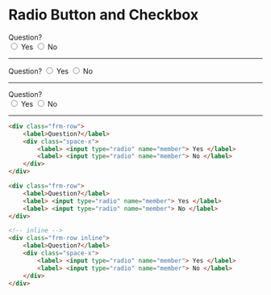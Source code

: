 # Radio Button and Checkbox

<div class="frm-row">
    <label>Question?</label>
    <div class="space-x">
        <label> <input type="radio" name="member"> Yes </label>
        <label> <input type="radio" name="member"> No </label>
    </div>
</div>

---

<div class="frm-row">
    <label>Question?</label>
    <label> <input type="radio" name="member"> Yes </label>
    <label> <input type="radio" name="member"> No </label>
</div>

---

<div class="frm-row inline">
    <label>Question?</label>
    <div class="space-x">
        <label> <input type="radio" name="member"> Yes </label>
        <label> <input type="radio" name="member"> No </label>
    </div>
</div>

---

```html
<div class="frm-row">
    <label>Question?</label>
    <div class="space-x">
        <label> <input type="radio" name="member"> Yes </label>
        <label> <input type="radio" name="member"> No </label>
    </div>
</div>

<div class="frm-row">
    <label>Question?</label>
    <label> <input type="radio" name="member"> Yes </label>
    <label> <input type="radio" name="member"> No </label>
</div>

<!-- inline -->
<div class="frm-row inline">
    <label>Question?</label>
    <div class="space-x">
        <label> <input type="radio" name="member"> Yes </label>
        <label> <input type="radio" name="member"> No </label>
    </div>
</div>
```
